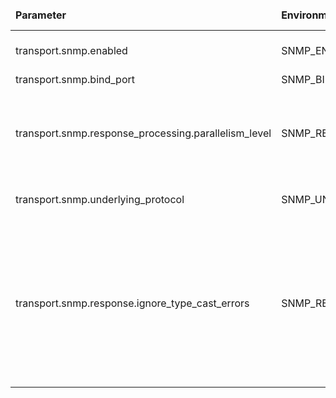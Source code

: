 <table>
  <thead>
      <tr>
          <td style="width: 25%"><b>Parameter</b></td><td style="width: 30%"><b>Environment Variable</b></td><td style="width: 15%"><b>Default Value</b></td><td style="width: 30%"><b>Description</b></td>
      </tr>
  </thead>
  <tbody>
      <tr>
          <td>transport.snmp.enabled</td>
          <td>SNMP_ENABLED</td>
          <td>true</td>
          <td>Enable/disable SNMP transport protocol</td>
      </tr>
      <tr>
          <td>transport.snmp.bind_port</td>
          <td>SNMP_BIND_PORT</td>
          <td>1620</td>
          <td>Snmp bind port</td>
      </tr>
      <tr>
          <td>transport.snmp.response_processing.parallelism_level</td>
          <td>SNMP_RESPONSE_PROCESSING_PARALLELISM_LEVEL</td>
          <td>20</td>
          <td>parallelism level for executor (workStealingPool) that is responsible for handling responses from SNMP devices</td>
      </tr>
      <tr>
          <td>transport.snmp.underlying_protocol</td>
          <td>SNMP_UNDERLYING_PROTOCOL</td>
          <td>udp</td>
          <td>to configure SNMP to work over UDP or TCP</td>
      </tr>
      <tr>
          <td>transport.snmp.response.ignore_type_cast_errors</td>
          <td>SNMP_RESPONSE_IGNORE_TYPE_CAST_ERRORS</td>
          <td>false</td>
          <td>To ignore SNMP response values that do not match data type of the configured OID mapping (by default false - will throw error if any value of the response not matches configured data types)</td>
      </tr>
  </tbody>
</table>
